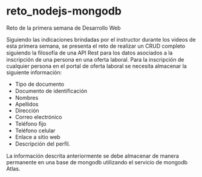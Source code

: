# reto_nodejs-mongodb

Reto de la primera semana de Desarrollo Web

Siguiendo las indicaciones brindadas por el instructor durante los videos de esta primera semana, se presenta el reto de realizar un CRUD completo siguiendo la ﬁlosofía de una API Rest para los datos asociados a la inscripción de una persona en una oferta laboral. Para la inscripción de cualquier persona en el portal de oferta laboral se necesita almacenar la siguiente información:

- Tipo de documento
- Documento de identiﬁcación
- Nombres
- Apellidos
- Dirección
- Correo electrónico
- Teléfono ﬁjo
- Teléfono celular
- Enlace a sitio web
- Descripción del perﬁl.

La información descrita anteriormente se debe almacenar de manera permanente en una base de mongodb utilizando el servicio de mongodb Atlas.
